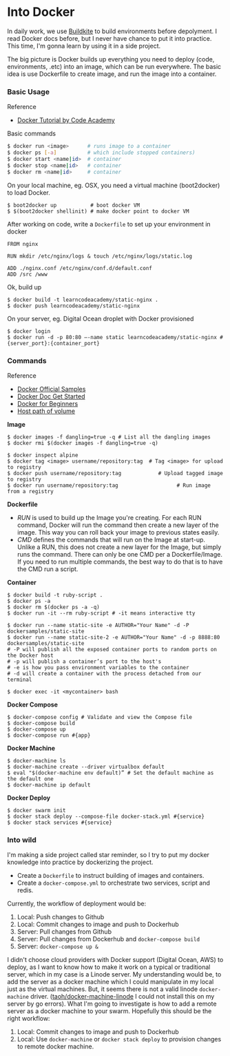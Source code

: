 # Into Docker

In daily work, we use [Buildkite](https://buildkite.com/home#features) to build environments before depolyment. I read Docker docs before, but I never have chance to put it into practice. This time, I'm gonna learn by using it in a side project.

The big picture is Docker builds up everything you need to deploy \(code, environments, .etc\) into an image, which can be run everywhere. The basic idea is use Dockerfile to create image, and run the image into a container.

### Basic Usage

Reference

* [Docker Tutorial by Code Academy](https://www.youtube.com/watch?v=pGYAg7TMmp0)

Basic commands

```sh
$ docker run <image>      # runs image to a container
$ docker ps [-a]          # which include stopped containers)
$ docker start <name|id>  # container
$ docker stop <name|id>   # container
$ docker rm <name|id>     # container
```

On your local machine, eg. OSX, you need a virtual machine \(boot2docker\) to load Docker.

```
$ boot2docker up           # boot docker VM
$ $(boot2docker shellinit) # make docker point to docker VM
```

After working on code, write a `Dockerfile` to set up your environment in docker

```
FROM nginx

RUN mkdir /etc/nginx/logs & touch /etc/nginx/logs/static.log

ADD ./nginx.conf /etc/nginx/conf.d/default.conf
ADD /src /www
```

Ok, build up

```
$ docker build -t learncodeacademy/static-nginx .
$ docker push learncodeacademy/static-nginx
```

On your server, eg. Digital Ocean droplet with Docker provisioned

```
$ docker login
$ docker run -d -p 80:80 —-name static learncodeacademy/static-nginx # {server_port}:{container_port}
```

### Commands

Reference

* [Docker Official Samples](https://docs.docker.com/samples/)
* [Docker Doc Get Started](https://docs.docker.com/get-started/)
* [Docker for Beginners](https://github.com/docker/labs/tree/master/beginner/)
* [Host path of volume](https://forums.docker.com/t/host-path-of-volume/12277)

**Image**

```
$ docker images -f dangling=true -q # List all the dangling images
$ docker rmi $(docker images -f dangling=true -q)

$ docker inspect alpine
$ docker tag <image> username/repository:tag  # Tag <image> for upload to registry
$ docker push username/repository:tag            # Upload tagged image to registry
$ docker run username/repository:tag                   # Run image from a registry
```

**Dockerfile**

* _RUN_ is used to build up the Image you're creating. For each RUN command, Docker will run the command then create a new layer of the image. This way you can roll back your image to previous states easily.
* _CMD_ defines the commands that will run on the Image at start-up. Unlike a RUN, this does not create a new layer for the Image, but simply runs the command. There can only be one CMD per a Dockerfile/Image. If you need to run multiple commands, the best way to do that is to have the CMD run a script.

**Container**

```
$ docker build -t ruby-script .
$ docker ps -a
$ docker rm $(docker ps -a -q)
$ docker run -it --rm ruby-script # -it means interactive tty

$ docker run --name static-site -e AUTHOR="Your Name" -d -P dockersamples/static-site
$ docker run --name static-site-2 -e AUTHOR="Your Name" -d -p 8888:80 dockersamples/static-site
# -P will publish all the exposed container ports to random ports on the Docker host
# -p will publish a container’s port to the host's
# -e is how you pass environment variables to the container
# -d will create a container with the process detached from our terminal

$ docker exec -it <mycontainer> bash
```

**Docker Compose**

```
$ docker-compose config # Validate and view the Compose file
$ docker-compose build
$ docker-compose up
$ docker-compose run #{app}
```

**Docker Machine**

```
$ docker-machine ls
$ docker-machine create --driver virtualbox default
$ eval "$(docker-machine env default)” # Set the default machine as the default one
$ docker-machine ip default
```

**Docker Deploy**

```
$ docker swarm init
$ docker stack deploy --compose-file docker-stack.yml #{service}
$ docker stack services #{service}
```

### Into wild

I'm making a side project called star reminder, so I try to put my docker knowledge into practice by dockerizing the project.

* Create a `Dockerfile` to instruct building of images and containers.
* Create a `docker-compose.yml` to orchestrate two services, script and redis.

Currently, the workflow of deployment would be: 

1. Local: Push changes to Github
2. Local: Commit changes to image and push to Dockerhub
3. Server: Pull changes from Github
4. Server: Pull changes from Dockerhub and `docker-compose build`
5. Server: `docker-compose up &`

I didn't choose cloud providers with Docker support \(Digital Ocean, AWS\) to deploy, as I want to know how to make it work on a typical or traditional server, which in my case is a Linode server. My understanding would be, to add the server as a docker machine which I could manipulate in my local just as the virtual machines. But, it seems there is not a valid linode `docker-machine` driver. \([taoh/docker-machine-linode](https://github.com/taoh/docker-machine-linode) I could not install this on my server by go errors\). What I'm going to investigate is how to add a remote server as a docker machine to your swarm. Hopefully this should be the right workflow:

1. Local: Commit changes to image and push to Dockerhub
2. Local: Use `docker-machine` or `docker stack deploy` to provision changes to remote docker machine.



